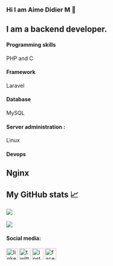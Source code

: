 ### Hi I am Aime Didier M 👋
I am a backend developer.
---

#### Programming skills
PHP and C
#### Framework
Laravel
#### Database
MySQL
#### Server administration :
Linux
#### Devops
Nginx
---

## My GitHub stats &#x1f4c8;
<a href="https://github.com/aimedidierm">
  <img align="center" src="https://github-readme-stats.vercel.app/api/top-langs/?username=aimedidierm&langs_count=10" />
</a>
<br>
<br>
<a href="https://github.com/aimedidierm">
  <img align="center" src="https://github-readme-stats.vercel.app/api?username=aimedidierm&count_private=true&show_icons=true&theme=dark" />
</a>
<br>


#### Social media:
[<img src='https://cdn.jsdelivr.net/npm/simple-icons@3.0.1/icons/linkedin.svg' alt='linkedin' height='30'>](https://www.linkedin.com/in/aimedidierm) [<img src='https://cdn.jsdelivr.net/npm/simple-icons@3.0.1/icons/twitter.svg' alt='twitter' height='30'>](https://twitter.com/aimedidierm) [<img src='https://cdn.jsdelivr.net/npm/simple-icons@3.0.1/icons/instagram.svg' alt='instagram' height='30'>](https://instagram.com/aimedidierm) [<img src='https://cdn.jsdelivr.net/npm/simple-icons@3.0.1/icons/facebook.svg' alt='facebook' height='30'>](https://facebook.com/aimedidierm)
